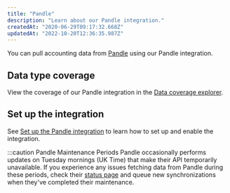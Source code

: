```yaml
---
title: "Pandle"
description: "Learn about our Pandle integration."
createdAt: "2020-06-29T09:17:32.668Z"
updatedAt: "2022-10-20T12:36:35.987Z"
---
```


You can pull accounting data from <a className="external" href="http://www.pandle.com">Pandle</a> using our Pandle integration.

## Data type coverage

View the coverage of our Pandle integration in the <a className="external" href="https://knowledge.codat.io/supported-features/accounting?view=tab-by-integration&integrationKey=vjms" target="_blank">Data coverage explorer</a>.

## Set up the integration

See [Set up the Pandle integration](/integrations/accounting/pandle/pandle-setup) to learn how to set up and enable the integration.

:::caution Pandle Maintenance Periods
Pandle occasionally performs updates on Tuesday mornings (UK Time) that make their API temporarily unavailable. If you experience any issues fetching data from Pandle during these periods, check their [status page](http://status.pandle.com/) and queue new synchronizations when they've completed their maintenance.
